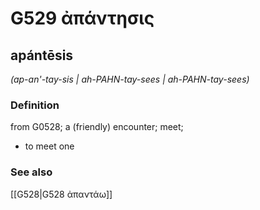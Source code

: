 # G529 ἀπάντησις

## apántēsis

_(ap-an'-tay-sis | ah-PAHN-tay-sees | ah-PAHN-tay-sees)_

### Definition

from G0528; a (friendly) encounter; meet; 

- to meet one

### See also

[[G528|G528 ἀπαντάω]]
